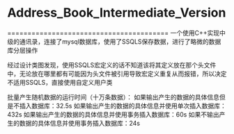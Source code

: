 # Address_Book_Intermediate_Version
========================================
一个使用C++实现中级的通讯录，连接了mysql数据库，使用了SSQLS保存数据，进行了略微的数据库分层操作

经过设计类图发现，使用SSQLS宏定义的话不知道该将其定义放在那个头文件中，无论放在哪里都有可能因为头文件被引用导致宏定义重复从而报错，所以决定不适用SSQLS，直接使用自定义用户类

批量产生随机数据的运行时间（十万条数据）：
  如果输出产生的数据的具体信息但是不插入数据库：32.5s
  如果输出产生的数据的具体信息并使用单次插入数据库：432s
  如果输出产生的数据的具体信息并使用事务插入数据库：60s
  如果不输出产生的数据的具体信息并使用事务插入数据库：24s
  
